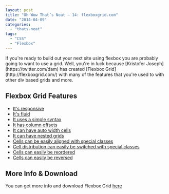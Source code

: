```yaml
---
layout: post
title: "Oh Wow That’s Neat – 14: flexboxgrid.com"
date: "2014-04-09"
categories: 
  - "thats-neat"
tags: 
  - "CSS"
  - "Flexbox"
---
```


<p class="intro"><span class="dropcap">I</span>f you're ready to build out your next site using flexbox you are probably going to want to use a grid. Well, you're in luck because [Kristofer Joseph](https://twitter.com/dam) has created [Flexbox Grid](http://flexboxgrid.com/) with many of the features that you're used to with other div based grids and more.</p> 

## Flexbox Grid Features

- [It's responsive](http://flexboxgrid.com/#responsive)
- [It's fluid](http://flexboxgrid.com/#fluid)
- [It uses a simple syntax](http://flexboxgrid.com/#syntax)
- [It has column offsets](http://flexboxgrid.com/#offsets)
- [It can have auto width cells](http://flexboxgrid.com/#auto)
- [It can have nested grids](http://flexboxgrid.com/#nested)
- [Cells can be easily aligned with special classes](http://flexboxgrid.com/#alignment)
- [Cell distribution can easily be switched with special classes](http://flexboxgrid.com/#distribution)
- [Cells can easily be reordered](http://flexboxgrid.com/#reordering)
- [Cells can easily be reversed](http://flexboxgrid.com/#reversing)

## More Info & Download

You can get more info and download Flexbox Grid [here](http://flexboxgrid.com/)
